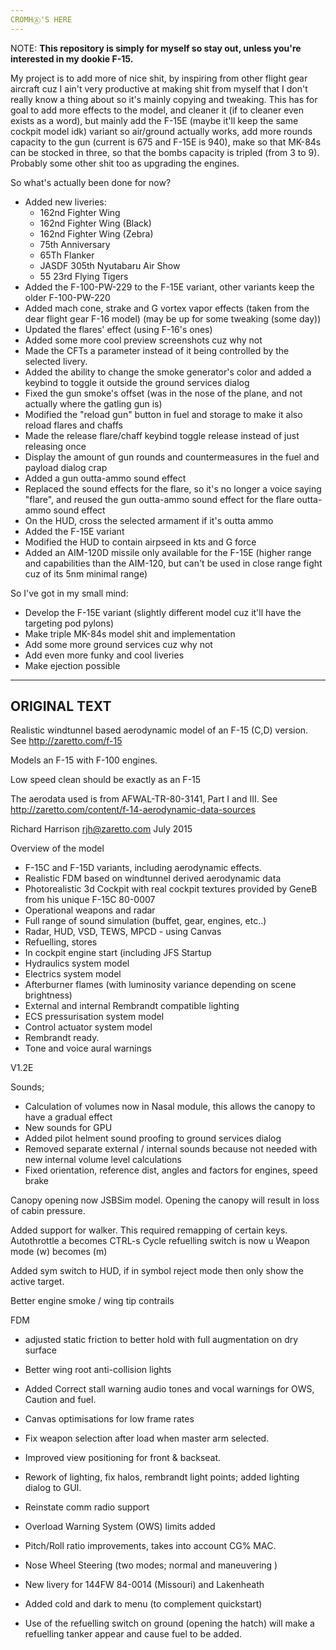 ```yaml
---
CROMHⒶ'S HERE
---
```


NOTE: **This repository is simply for myself so stay out, unless you're interested in my dookie F-15.**

My project is to add more of nice shit, by inspiring from other flight gear aircraft cuz I ain't very productive at making shit from myself that I don't really know a thing about so it's mainly copying and tweaking. This has for goal to add more effects to the model, and cleaner it (if to cleaner even exists as a word), but mainly add the F-15E (maybe it'll keep the same cockpit model idk) variant so air/ground actually works, add more rounds capacity to the gun (current is 675 and F-15E is 940), make so that MK-84s can be stocked in three, so that the bombs capacity is tripled (from 3 to 9). Probably some other shit too as upgrading the engines.

So what's actually been done for now?

* Added new liveries:
  - 162nd Fighter Wing
  - 162nd Fighter Wing (Black)
  - 162nd Fighter Wing (Zebra)
  - 75th Anniversary
  - 65Th Flanker
  - JASDF 305th Nyutabaru Air Show
  - 55 23rd Flying Tigers
* Added the F-100-PW-229 to the F-15E variant, other variants keep the older F-100-PW-220
* Added mach cone, strake and G vortex vapor effects (taken from the dear flight gear F-16 model) (may be up for some tweaking (some day))
* Updated the flares' effect (using F-16's ones)
* Added some more cool preview screenshots cuz why not
* Made the CFTs a parameter instead of it being controlled by the selected livery.
* Added the ability to change the smoke generator's color and added a keybind to toggle it outside the ground services dialog
* Fixed the gun smoke's offset (was in the nose of the plane, and not actually where the gatling gun is)
* Modified the "reload gun" button in fuel and storage to make it also reload flares and chaffs
* Made the release flare/chaff keybind toggle release instead of just releasing once
* Display the amount of gun rounds and countermeasures in the fuel and payload dialog crap
* Added a gun outta-ammo sound effect
* Replaced the sound effects for the flare, so it's no longer a voice saying "flare", and reused the gun outta-ammo sound effect for the flare outta-ammo sound effect
* On the HUD, cross the selected armament if it's outta ammo
* Added the F-15E variant
* Modified the HUD to contain airpseed in kts and G force
* Added an AIM-120D missile only available for the F-15E (higher range and capabilities than the AIM-120, but can't be used in close range fight cuz of its 5nm minimal range)

So I've got in my small mind:

* Develop the F-15E variant (slightly different model cuz it'll have the targeting pod pylons)
* Make triple MK-84s model shit and implementation
* Add some more ground services cuz why not
* Add even more funky and cool liveries
* Make ejection possible

---
ORIGINAL TEXT
---

Realistic windtunnel based aerodynamic model of an F-15 (C,D) version. See http://zaretto.com/f-15

Models an F-15 with F-100 engines.

Low speed clean should be exactly as an F-15 

The aerodata used is from AFWAL-TR-80-3141, Part I and III. See http://zaretto.com/content/f-14-aerodynamic-data-sources

Richard Harrison rjh@zaretto.com
July 2015

Overview of the model

* F-15C and F-15D variants, including aerodynamic effects.
* Realistic FDM based on windtunnel derived aerodynamic data
* Photorealistic 3d Cockpit with real cockpit textures provided by GeneB from his unique F-15C 80-0007
* Operational weapons and radar
* Full range of sound simulation (buffet, gear, engines, etc..)
* Radar, HUD, VSD, TEWS, MPCD - using Canvas
* Refuelling, stores
* In cockpit engine start (including JFS Startup
* Hydraulics system model
* Electrics system model
* Afterburner flames (with luminosity variance depending on scene brightness)
* External and internal Rembrandt compatible lighting
* ECS pressurisation system model
* Control actuator system model
* Rembrandt ready.
* Tone and voice aural warnings 

V1.2E

Sounds; 

 - Calculation of volumes now in Nasal module, this allows the canopy to have a gradual effect
 - New sounds for GPU
 - Added pilot helment sound proofing to ground services dialog
 - Removed separate external / internal sounds because not needed with new internal volume level calculations
 - Fixed orientation, reference dist, angles and factors for engines, speed brake

Canopy opening now JSBSim model. Opening the canopy will result in loss of cabin pressure.

Added support for walker. This required remapping of certain keys.
   Autothrottle a becomes CTRL-s
   Cycle refuelling switch is now u
   Weapon mode (w) becomes (m)

Added sym switch to HUD, if in symbol reject mode then only show the active target.

Better engine smoke / wing tip contrails

FDM

 - adjusted static friction to better hold with full augmentation on dry surface

- Better wing root anti-collision lights
- Added Correct stall warning audio tones and vocal warnings for OWS, Caution and fuel.
- Canvas optimisations for low frame rates
- Fix weapon selection after load when master arm selected.
- Improved view positioning for front & backseat.
- Rework of lighting, fix halos, rembrandt light points; added lighting dialog to GUI.
- Reinstate comm radio support
- Overload Warning System (OWS) limits added
- Pitch/Roll ratio improvements, takes into account CG% MAC.
- Nose Wheel Steering (two modes; normal and maneuvering )

- New livery for 144FW 84-0014 (Missouri) and Lakenheath

- Added cold and dark to menu (to complement quickstart)

- Use of the refuelling switch on ground (opening the hatch) will make a refuelling tanker appear and cause fuel to be added.
